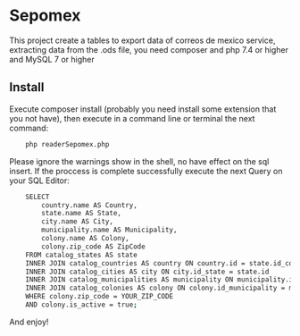 # Sepomex
This project create a tables to export data of correos de mexico service, extracting data from the .ods file, you need composer and php 7.4 or higher and MySQL 7 or higher

## Install
Execute composer install (probably you need install some extension that you not have), then execute in a command line or terminal the next command: 

```sh
    php readerSepomex.php
```

Please ignore the warnings show in the shell, no have effect on the sql insert. If the proccess is complete successfully execute the next Query on your SQL Editor:

```sh
    SELECT
        country.name AS Country,
        state.name AS State,
        city.name AS City,
        municipality.name AS Municipality,
        colony.name AS Colony,
        colony.zip_code AS ZipCode
    FROM catalog_states AS state
    INNER JOIN catalog_countries AS country ON country.id = state.id_country
    INNER JOIN catalog_cities AS city ON city.id_state = state.id
    INNER JOIN catalog_municipalities AS municipality ON municipality.id_city = city.id
    INNER JOIN catalog_colonies AS colony ON colony.id_municipality = municipality.id
    WHERE colony.zip_code = YOUR_ZIP_CODE
    AND colony.is_active = true;
```
And enjoy!
